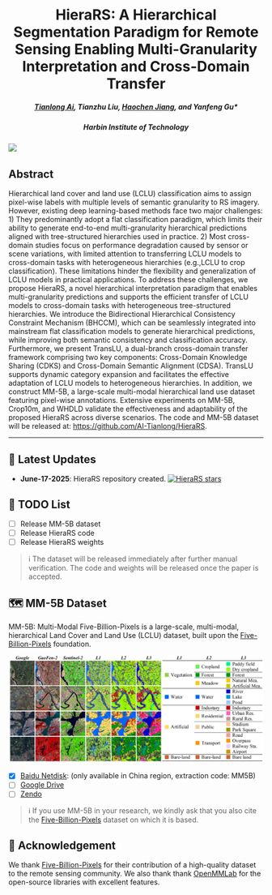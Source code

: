<h1 align="center"> HieraRS: A Hierarchical Segmentation Paradigm for Remote Sensing Enabling Multi-Granularity Interpretation and Cross-Domain Transfer </h1>
<h5 align="center"><em>
    <a href="https://github.com/AI-Tianlong" target="_blank">Tianlong Ai</a>, 
    Tianzhu Liu, 
    <a href="https://github.com/JHC626" target="_blank">Haochen Jiang</a>, 
    and Yanfeng Gu*
</em></h5>
<h5 align="center"><em>
    Harbin Institute of Technology
</em></h5>


![](https://i.imgur.com/waxVImv.png)





## Abstract
Hierarchical land cover and land use (LCLU) classification aims to assign pixel-wise labels with multiple levels of semantic granularity to RS imagery. However, existing deep learning-based methods face two major challenges: 1) They predominantly adopt a flat classification paradigm, which limits their ability to generate end-to-end multi-granularity hierarchical predictions aligned with tree-structured hierarchies used in practice. 2) Most cross-domain studies focus on performance degradation caused by sensor or scene variations, with limited attention to transferring LCLU models to cross-domain tasks with heterogeneous hierarchies (e.g.,LCLU to crop classification). These limitations hinder the flexibility and generalization of LCLU models in practical applications. To address these challenges, we propose HieraRS, a novel hierarchical interpretation paradigm that enables multi-granularity predictions and supports the efficient transfer of LCLU models to cross-domain tasks with heterogeneous tree-structured hierarchies. We introduce the Bidirectional Hierarchical Consistency Constraint Mechanism (BHCCM), which can be seamlessly integrated into mainstream flat classification models to generate hierarchical predictions, while improving both semantic consistency and classification accuracy. Furthermore, we present TransLU, a dual-branch cross-domain transfer framework comprising two key components: Cross-Domain Knowledge Sharing (CDKS) and Cross-Domain Semantic Alignment (CDSA). TransLU supports dynamic category expansion and facilitates the effective adaptation of LCLU models to heterogeneous hierarchies. In addition, we construct MM-5B, a large-scale multi-modal hierarchical land use dataset featuring pixel-wise annotations. Extensive experiments on MM-5B, Crop10m, and WHDLD validate the effectiveness and adaptability of the proposed HieraRS across diverse scenarios. The code and MM-5B dataset will be released at: https://github.com/AI-Tianlong/HieraRS.

---

## 📢 Latest Updates 
- **June-17-2025**:  HieraRS repository created. [![HieraRS stars](https://img.shields.io/github/stars/AI-Tianlong/HieraRS)](https://github.com/AI-Tianlong/HieraRS)

## 📅 TODO List
- [ ] Release MM-5B dataset
- [ ] Release HieraRS code
- [ ] Release HieraRS weights

> ℹ️ The dataset will be released immediately after further manual verification. The code and weights will be released once the paper is accepted.


## 🗺 MM-5B Dataset
MM-5B: Multi-Modal Five-Billion-Pixels is a large-scale, multi-modal, hierarchical Land Cover and Land Use (LCLU) dataset, built upon the [Five-Billion-Pixels](https://x-ytong.github.io/project/Five-Billion-Pixels.html) foundation.

<p align="center">
  <img src="figures/1-MM-5B.png" alt="MM-5B Dataset">
</p>

- [x] [Baidu Netdisk](https://pan.baidu.com/s/1U5yjf7t1-RuaWMPOhSA1ow?pwd=MM5B): (only available in China region, extraction code: MM5B)
- [ ] [Google Drive](https://pan.baidu.com/s/1U5yjf7t1-RuaWMPOhSA1ow?pwd=MM5B)
- [ ] [Zendo](https://pan.baidu.com/s/1U5yjf7t1-RuaWMPOhSA1ow?pwd=MM5B)

> ℹ️ If you use MM-5B in your research, we kindly ask that you also cite the [Five-Billion-Pixels](https://x-ytong.github.io/project/Five-Billion-Pixels.html) dataset on which it is based.


## 🥰 Acknowledgement

We thank [Five-Billion-Pixels](https://x-ytong.github.io/project/Five-Billion-Pixels.html) for their contribution of a high-quality dataset to the remote sensing community. We also thank thank [‌OpenMMLab](https://github.com/open-mmlab) for the open-source libraries with excellent features.